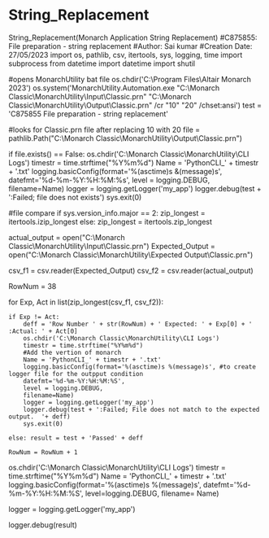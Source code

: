 # String_Replacement
String_Replacement(Monarch Application String Replacement)
#C875855: File preparation - string replacement
#Author: Sai kumar
#Creation Date: 27/05/2023
import os, pathlib, csv, itertools, sys, logging, time
import subprocess
from datetime import datetime
import shutil



#opens MonarchUtility bat file
os.chdir('C:\\Program Files\\Altair Monarch 2023')
os.system('MonarchUtility.Automation.exe "C:\Monarch Classic\MonarchUtility\Input\Classic.prn" "C:\Monarch Classic\MonarchUtility\Output\Classic.prn" /cr "10" "20" /chset:ansi')
test = 'C875855 File preparation - string replacement'


#looks for Classic.prn file after replacing 10 with 20
file = pathlib.Path("C:\Monarch Classic\MonarchUtility\Output\Classic.prn")

if file.exists() == False:
    os.chdir('C:\Monarch Classic\MonarchUtility\CLI Logs')
    timestr = time.strftime("%Y%m%d")
    Name = 'PythonCLI_' + timestr + '.txt'
    logging.basicConfig(format='%(asctime)s &(message)s',
    datefmt='%d-%m-%Y:%H:%M:%s',
    level = logging.DEBUG,
    filename=Name)
    logger = logging.getLogger('my_app')
    logger.debug(test + ':Failed; file does not exists')
    sys.exit(0)

#file compare
if sys.version_info.major == 2:
    zip_longest = itertools.izip_longest
else:
    zip_longest = itertools.zip_longest

actual_output = open("C:\Monarch Classic\MonarchUtility\Input\Classic.prn")
Expected_Output = open("C:\Monarch Classic\MonarchUtility\Expected Output\Classic.prn")

csv_f1 = csv.reader(Expected_Output)
csv_f2 = csv.reader(actual_output)


RowNum = 38

for Exp, Act in list(zip_longest(csv_f1, csv_f2)):
    
    if Exp != Act:
        deff = 'Row Number ' + str(RowNum) + ' Expected: ' + Exp[0] + ' :Actual: ' + Act[0]
        os.chdir('C:\Monarch Classic\MonarchUtility\CLI Logs')
        timestr = time.strftime("%Y%m%d")
        #Add the vertion of monarch
        Name = 'PythonCLI_' + timestr + '.txt'
        logging.basicConfig(format='%(asctime)s %(message)s', #to create logger file for the outpput condition
        datefmt='%d-%m-%Y:%H:%M:%S',
        level = logging.DEBUG,
        filename=Name)
        logger = logging.getLogger('my_app')
        logger.debug(test + ':Failed; File does not match to the expected output.  '+ deff)
        sys.exit(0)

    else: result = test + 'Passed' + deff
    
    RowNum = RowNum + 1


os.chdir('C:\Monarch Classic\MonarchUtility\CLI Logs')
timestr = time.strftime("%Y%m%d")
Name = 'PythonCLI_' + timestr + '.txt'
logging.basicConfig(format='%(asctime)s %(message)s',
    datefmt='%d-%m-%Y:%H:%M:%S',
    level=logging.DEBUG,
    filename= Name)

logger = logging.getLogger('my_app')

logger.debug(result)


